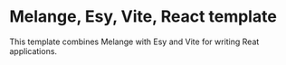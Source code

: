 # Melange, Esy, Vite, React template

This template combines Melange with Esy and Vite for writing Reat applications.
